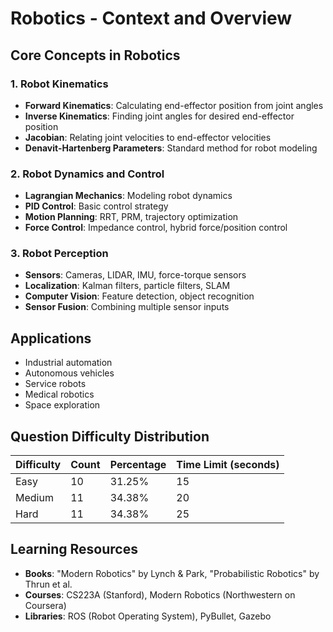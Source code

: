# Robotics - Context and Overview

## Core Concepts in Robotics

### 1. Robot Kinematics
- **Forward Kinematics**: Calculating end-effector position from joint angles
- **Inverse Kinematics**: Finding joint angles for desired end-effector position
- **Jacobian**: Relating joint velocities to end-effector velocities
- **Denavit-Hartenberg Parameters**: Standard method for robot modeling

### 2. Robot Dynamics and Control
- **Lagrangian Mechanics**: Modeling robot dynamics
- **PID Control**: Basic control strategy
- **Motion Planning**: RRT, PRM, trajectory optimization
- **Force Control**: Impedance control, hybrid force/position control

### 3. Robot Perception
- **Sensors**: Cameras, LIDAR, IMU, force-torque sensors
- **Localization**: Kalman filters, particle filters, SLAM
- **Computer Vision**: Feature detection, object recognition
- **Sensor Fusion**: Combining multiple sensor inputs

## Applications
- Industrial automation
- Autonomous vehicles
- Service robots
- Medical robotics
- Space exploration

## Question Difficulty Distribution

| Difficulty | Count | Percentage | Time Limit (seconds) |
|------------|-------|------------|---------------------|
| Easy       | 10    | 31.25%     | 15                  |
| Medium     | 11    | 34.38%     | 20                  |
| Hard       | 11    | 34.38%     | 25                  |

## Learning Resources
- **Books**: "Modern Robotics" by Lynch & Park, "Probabilistic Robotics" by Thrun et al.
- **Courses**: CS223A (Stanford), Modern Robotics (Northwestern on Coursera)
- **Libraries**: ROS (Robot Operating System), PyBullet, Gazebo
